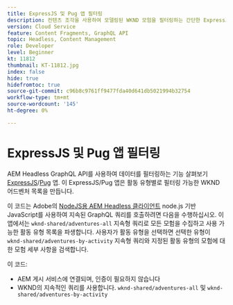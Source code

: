 ```yaml
---
title: ExpressJS 및 Pug 앱 필터링
description: 컨텐츠 조각을 사용하여 모델링된 WKND 모험을 필터링하는 간단한 ExpressJS/Pug 앱.
version: Cloud Service
feature: Content Fragments, GraphQL API
topic: Headless, Content Management
role: Developer
level: Beginner
kt: 11812
thumbnail: KT-11812.jpg
index: false
hide: true
hidefromtoc: true
source-git-commit: c96b8c9761ff9477fda40d641db5021994b32754
workflow-type: tm+mt
source-wordcount: '145'
ht-degree: 0%

---
```



# ExpressJS 및 Pug 앱 필터링

AEM Headless GraphQL API를 사용하여 데이터를 필터링하는 기능 살펴보기 [ExpressJS](https://expressjs.com/)/[Pug](https://pugjs.org/) 앱. 이 ExpressJS/Pug 앱은 활동 유형별로 필터링 가능한 WKND 어드벤처 목록을 만듭니다.

이 코드는 Adobe의 [NodeJS용 AEM Headless 클라이언트](https://github.com/adobe/aem-headless-client-nodejs#aem-headless-client-for-nodejs) node.js 기반 JavaScript를 사용하여 지속된 GraphQL 쿼리를 호출하려면 다음을 수행하십시오. 이 앱에서는 `wknd-shared/adventures-all` 지속형 쿼리로 모든 모험을 수집하고 사용 가능한 활동 유형 목록을 파생합니다. 사용자가 활동 유형을 선택하면 선택한 유형이 `wknd-shared/adventures-by-activity` 지속형 쿼리와 지정된 활동 유형의 모험에 대한 모험 세부 사항을 검색합니다.

이 코드:

+ AEM 게시 서비스에 연결되며, 인증이 필요하지 않습니다
+ WKND의 지속적인 쿼리를 사용합니다. `wknd-shared/adventures-all` 및 `wknd-shared/adventures-by-activity`
